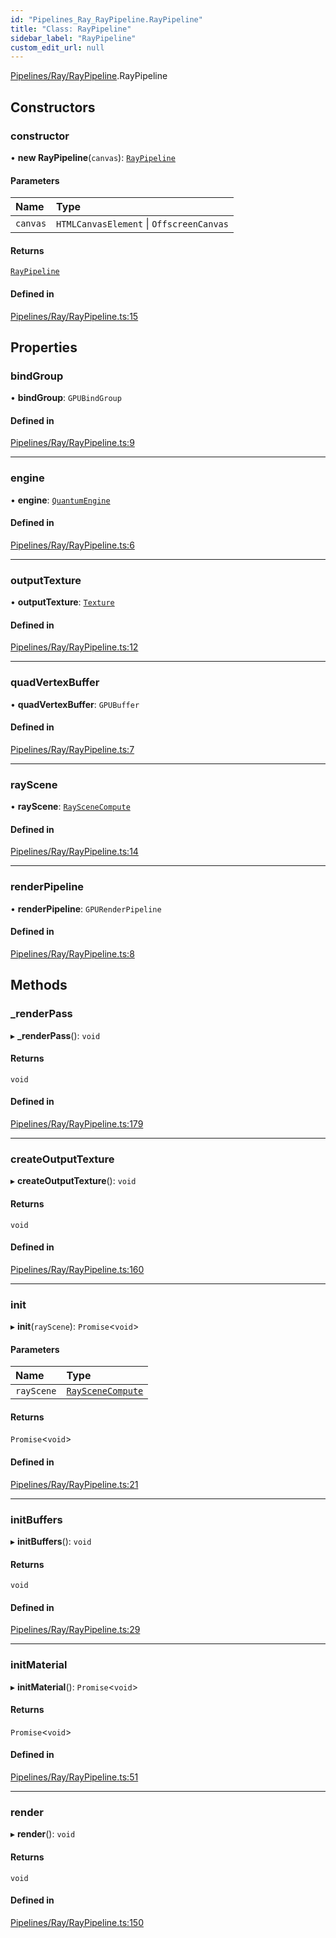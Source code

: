 ```yaml
---
id: "Pipelines_Ray_RayPipeline.RayPipeline"
title: "Class: RayPipeline"
sidebar_label: "RayPipeline"
custom_edit_url: null
---
```


[Pipelines/Ray/RayPipeline](../modules/Pipelines_Ray_RayPipeline.md).RayPipeline

## Constructors

### constructor

• **new RayPipeline**(`canvas`): [`RayPipeline`](Pipelines_Ray_RayPipeline.RayPipeline.md)

#### Parameters

| Name | Type |
| :------ | :------ |
| `canvas` | `HTMLCanvasElement` \| `OffscreenCanvas` |

#### Returns

[`RayPipeline`](Pipelines_Ray_RayPipeline.RayPipeline.md)

#### Defined in

[Pipelines/Ray/RayPipeline.ts:15](https://github.com/lucasdamianjohnson/DivineVoxelEngine/blob/596fa7391478620ed460dfb4856ff0a763b91c49/divinevoxel/quantum-renderer/src/Pipelines/Ray/RayPipeline.ts#L15)

## Properties

### bindGroup

• **bindGroup**: `GPUBindGroup`

#### Defined in

[Pipelines/Ray/RayPipeline.ts:9](https://github.com/lucasdamianjohnson/DivineVoxelEngine/blob/596fa7391478620ed460dfb4856ff0a763b91c49/divinevoxel/quantum-renderer/src/Pipelines/Ray/RayPipeline.ts#L9)

___

### engine

• **engine**: [`QuantumEngine`](Engine_QuantumEngine.QuantumEngine.md)

#### Defined in

[Pipelines/Ray/RayPipeline.ts:6](https://github.com/lucasdamianjohnson/DivineVoxelEngine/blob/596fa7391478620ed460dfb4856ff0a763b91c49/divinevoxel/quantum-renderer/src/Pipelines/Ray/RayPipeline.ts#L6)

___

### outputTexture

• **outputTexture**: [`Texture`](Core_Textures_Texture.Texture.md)

#### Defined in

[Pipelines/Ray/RayPipeline.ts:12](https://github.com/lucasdamianjohnson/DivineVoxelEngine/blob/596fa7391478620ed460dfb4856ff0a763b91c49/divinevoxel/quantum-renderer/src/Pipelines/Ray/RayPipeline.ts#L12)

___

### quadVertexBuffer

• **quadVertexBuffer**: `GPUBuffer`

#### Defined in

[Pipelines/Ray/RayPipeline.ts:7](https://github.com/lucasdamianjohnson/DivineVoxelEngine/blob/596fa7391478620ed460dfb4856ff0a763b91c49/divinevoxel/quantum-renderer/src/Pipelines/Ray/RayPipeline.ts#L7)

___

### rayScene

• **rayScene**: [`RaySceneCompute`](Pipelines_Ray_RaySceneCompute.RaySceneCompute.md)

#### Defined in

[Pipelines/Ray/RayPipeline.ts:14](https://github.com/lucasdamianjohnson/DivineVoxelEngine/blob/596fa7391478620ed460dfb4856ff0a763b91c49/divinevoxel/quantum-renderer/src/Pipelines/Ray/RayPipeline.ts#L14)

___

### renderPipeline

• **renderPipeline**: `GPURenderPipeline`

#### Defined in

[Pipelines/Ray/RayPipeline.ts:8](https://github.com/lucasdamianjohnson/DivineVoxelEngine/blob/596fa7391478620ed460dfb4856ff0a763b91c49/divinevoxel/quantum-renderer/src/Pipelines/Ray/RayPipeline.ts#L8)

## Methods

### \_renderPass

▸ **_renderPass**(): `void`

#### Returns

`void`

#### Defined in

[Pipelines/Ray/RayPipeline.ts:179](https://github.com/lucasdamianjohnson/DivineVoxelEngine/blob/596fa7391478620ed460dfb4856ff0a763b91c49/divinevoxel/quantum-renderer/src/Pipelines/Ray/RayPipeline.ts#L179)

___

### createOutputTexture

▸ **createOutputTexture**(): `void`

#### Returns

`void`

#### Defined in

[Pipelines/Ray/RayPipeline.ts:160](https://github.com/lucasdamianjohnson/DivineVoxelEngine/blob/596fa7391478620ed460dfb4856ff0a763b91c49/divinevoxel/quantum-renderer/src/Pipelines/Ray/RayPipeline.ts#L160)

___

### init

▸ **init**(`rayScene`): `Promise`\<`void`\>

#### Parameters

| Name | Type |
| :------ | :------ |
| `rayScene` | [`RaySceneCompute`](Pipelines_Ray_RaySceneCompute.RaySceneCompute.md) |

#### Returns

`Promise`\<`void`\>

#### Defined in

[Pipelines/Ray/RayPipeline.ts:21](https://github.com/lucasdamianjohnson/DivineVoxelEngine/blob/596fa7391478620ed460dfb4856ff0a763b91c49/divinevoxel/quantum-renderer/src/Pipelines/Ray/RayPipeline.ts#L21)

___

### initBuffers

▸ **initBuffers**(): `void`

#### Returns

`void`

#### Defined in

[Pipelines/Ray/RayPipeline.ts:29](https://github.com/lucasdamianjohnson/DivineVoxelEngine/blob/596fa7391478620ed460dfb4856ff0a763b91c49/divinevoxel/quantum-renderer/src/Pipelines/Ray/RayPipeline.ts#L29)

___

### initMaterial

▸ **initMaterial**(): `Promise`\<`void`\>

#### Returns

`Promise`\<`void`\>

#### Defined in

[Pipelines/Ray/RayPipeline.ts:51](https://github.com/lucasdamianjohnson/DivineVoxelEngine/blob/596fa7391478620ed460dfb4856ff0a763b91c49/divinevoxel/quantum-renderer/src/Pipelines/Ray/RayPipeline.ts#L51)

___

### render

▸ **render**(): `void`

#### Returns

`void`

#### Defined in

[Pipelines/Ray/RayPipeline.ts:150](https://github.com/lucasdamianjohnson/DivineVoxelEngine/blob/596fa7391478620ed460dfb4856ff0a763b91c49/divinevoxel/quantum-renderer/src/Pipelines/Ray/RayPipeline.ts#L150)
